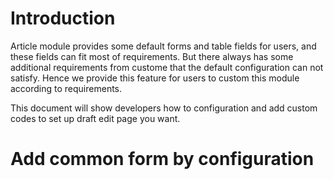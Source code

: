 # Introduction

Article module provides some default forms and table fields for users, and these fields can fit most of requirements.
But there always has some additional requirements from custome that the default configuration can not satisfy. Hence 
we provide this feature for users to custom this module according to requirements.

This document will show developers how to configuration and add custom codes to set up draft edit page you want.

# Add common form by configuration

